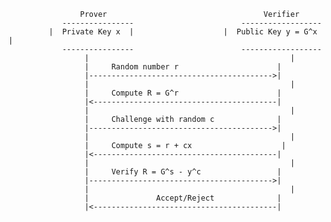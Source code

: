                    Prover                                   Verifier
                ----------------                        ------------------
             |  Private Key x  |                    |  Public Key y = G^x |
                ----------------                        ------------------
                     |                                             |
                     |     Random number r                      |
                     |----------------------------------------->|
                     |                                             |
                     |     Compute R = G^r                      |
                     |<-----------------------------------------|
                     |                                             |
                     |     Challenge with random c              |
                     |----------------------------------------->|
                     |                                             |
                     |     Compute s = r + cx                    |
                     |<-----------------------------------------|
                     |                                             |
                     |     Verify R = G^s - y^c                 |
                     |----------------------------------------->|
                     |                                             |
                     |               Accept/Reject              |
                     |<-----------------------------------------|

